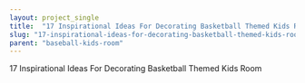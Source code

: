 ```yaml
---
layout: project_single
title:  "17 Inspirational Ideas For Decorating Basketball Themed Kids Room"
slug: "17-inspirational-ideas-for-decorating-basketball-themed-kids-room"
parent: "baseball-kids-room"
---
```

17 Inspirational Ideas For Decorating Basketball Themed Kids Room